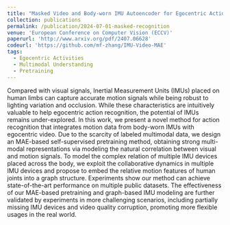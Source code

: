 ```yaml
---
title: "Masked Video and Body-worn IMU Autoencoder for Egocentric Action Recognition"
collection: publications
permalink: /publication/2024-07-01-masked-recognition
venue: 'European Conference on Computer Vision (ECCV)'
paperurl: 'http://www.arxiv.org/pdf/2407.06628'
codeurl: 'https://github.com/mf-zhang/IMU-Video-MAE'
tags:
  - Egocentric Activities
  - Multimodal Understanding
  - Pretraining
---
```


Compared with visual signals, Inertial Measurement Units (IMUs) placed on human limbs can capture accurate motion signals while being robust to lighting variation and occlusion. While these characteristics are intuitively valuable to help egocentric action recognition, the potential of IMUs remains under-explored. In this work, we present a novel method for action recognition that integrates motion data from body-worn IMUs with egocentric video. Due to the scarcity of labeled multimodal data, we design an MAE-based self-supervised pretraining method, obtaining strong multi-modal representations via modeling the natural correlation between visual and motion signals. To model the complex relation of multiple IMU devices placed across the body, we exploit the collaborative dynamics in multiple IMU devices and propose to embed the relative motion features of human joints into a graph structure. Experiments show our method can achieve state-of-the-art performance on multiple public datasets. The effectiveness of our MAE-based pretraining and graph-based IMU modeling are further validated by experiments in more challenging scenarios, including partially missing IMU devices and video quality corruption, promoting more flexible usages in the real world.